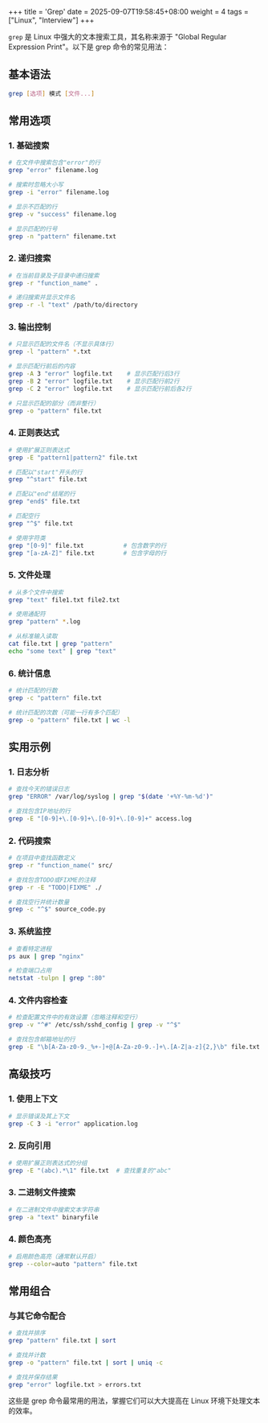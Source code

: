 +++
title = 'Grep'
date = 2025-09-07T19:58:45+08:00
weight = 4
tags = ["Linux", "Interview"]
+++

`grep` 是 Linux 中强大的文本搜索工具，其名称来源于 "Global Regular Expression Print"。以下是 grep 命令的常见用法：

## 基本语法
```bash
grep [选项] 模式 [文件...]
```

## 常用选项

### 1. 基础搜索
```bash
# 在文件中搜索包含"error"的行
grep "error" filename.log

# 搜索时忽略大小写
grep -i "error" filename.log

# 显示不匹配的行
grep -v "success" filename.log

# 显示匹配的行号
grep -n "pattern" filename.txt
```

### 2. 递归搜索
```bash
# 在当前目录及子目录中递归搜索
grep -r "function_name" .

# 递归搜索并显示文件名
grep -r -l "text" /path/to/directory
```

### 3. 输出控制
```bash
# 只显示匹配的文件名（不显示具体行）
grep -l "pattern" *.txt

# 显示匹配行前后的内容
grep -A 3 "error" logfile.txt    # 显示匹配行后3行
grep -B 2 "error" logfile.txt    # 显示匹配行前2行
grep -C 2 "error" logfile.txt    # 显示匹配行前后各2行

# 只显示匹配的部分（而非整行）
grep -o "pattern" file.txt
```

### 4. 正则表达式
```bash
# 使用扩展正则表达式
grep -E "pattern1|pattern2" file.txt

# 匹配以"start"开头的行
grep "^start" file.txt

# 匹配以"end"结尾的行
grep "end$" file.txt

# 匹配空行
grep "^$" file.txt

# 使用字符类
grep "[0-9]" file.txt           # 包含数字的行
grep "[a-zA-Z]" file.txt        # 包含字母的行
```

### 5. 文件处理
```bash
# 从多个文件中搜索
grep "text" file1.txt file2.txt

# 使用通配符
grep "pattern" *.log

# 从标准输入读取
cat file.txt | grep "pattern"
echo "some text" | grep "text"
```

### 6. 统计信息
```bash
# 统计匹配的行数
grep -c "pattern" file.txt

# 统计匹配的次数（可能一行有多个匹配）
grep -o "pattern" file.txt | wc -l
```

## 实用示例

### 1. 日志分析
```bash
# 查找今天的错误日志
grep "ERROR" /var/log/syslog | grep "$(date '+%Y-%m-%d')"

# 查找包含IP地址的行
grep -E "[0-9]+\.[0-9]+\.[0-9]+\.[0-9]+" access.log
```

### 2. 代码搜索
```bash
# 在项目中查找函数定义
grep -r "function_name(" src/

# 查找包含TODO或FIXME的注释
grep -r -E "TODO|FIXME" ./

# 查找空行并统计数量
grep -c "^$" source_code.py
```

### 3. 系统监控
```bash
# 查看特定进程
ps aux | grep "nginx"

# 检查端口占用
netstat -tulpn | grep ":80"
```

### 4. 文件内容检查
```bash
# 检查配置文件中的有效设置（忽略注释和空行）
grep -v "^#" /etc/ssh/sshd_config | grep -v "^$"

# 查找包含邮箱地址的行
grep -E "\b[A-Za-z0-9._%+-]+@[A-Za-z0-9.-]+\.[A-Z|a-z]{2,}\b" file.txt
```

## 高级技巧

### 1. 使用上下文
```bash
# 显示错误及其上下文
grep -C 3 -i "error" application.log
```

### 2. 反向引用
```bash
# 使用扩展正则表达式的分组
grep -E "(abc).*\1" file.txt  # 查找重复的"abc"
```

### 3. 二进制文件搜索
```bash
# 在二进制文件中搜索文本字符串
grep -a "text" binaryfile
```

### 4. 颜色高亮
```bash
# 启用颜色高亮（通常默认开启）
grep --color=auto "pattern" file.txt
```

## 常用组合

### 与其它命令配合
```bash
# 查找并排序
grep "pattern" file.txt | sort

# 查找并计数
grep -o "pattern" file.txt | sort | uniq -c

# 查找并保存结果
grep "error" logfile.txt > errors.txt
```

这些是 grep 命令最常用的用法，掌握它们可以大大提高在 Linux 环境下处理文本的效率。